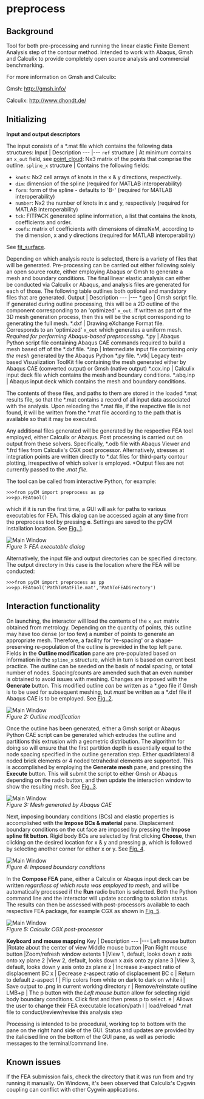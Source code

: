 # preprocess

## Background
Tool for both pre-processing and running the linear elastic Finite Element Analysis step of the contour method. Intended to work with Abaqus, Gmsh and Calculix to provide completely open source analysis and commercial benchmarking.

For more information on Gmsh and Calculix:

Gmsh: http://gmsh.info/

Calculix: http://www.dhondt.de/

## Initializing

**Input and output descriptors**

The input consists of a *.mat file which contains the following data structures:
Input | Description
---  |---
`ref` structure	| At minimum contains an `x_out` field, see [point_cloud](point_cloudREADME.md): Nx3 matrix of the points that comprise the outline.
`spline_x` structure | Contains the following fields:<ul><li>`knots`: Nx2 cell arrays of knots in the x & y directions, respectively.</li><li>`dim`: dimension of the spline (required for MATLAB interoperability)</li><li>`form`: form of the spline - defaults to 'B-' (required for MATLAB interoperability)</li><li>`number`: Nx2 the number of knots in x and y, respectively (required for MATLAB interoperability)</li><li>`tck`: FITPACK generated spline information, a list that contains the knots, coefficients and order.</li><li>`coefs`: matrix of coefficients with dimensions of dimxNxM, according to the dimension, x and y directions (required for MATLAB interoperability)</li></ul> See [fit_surface](fit_surfaceREADME.md).

Depending on which analysis route is selected, there is a variety of files that will be generated. Pre-processing can be carried out either following solely an open source route, either employing Abaqus or Gmsh to generate a mesh and boundary conditions. The final linear elastic analysis can either be conducted via Calculix or Abaqus, and analysis files are generated for each of those. The following table outlines both optional and mandatory files that are generated.
Output | Description
---  |---
*.geo | Gmsh script file. If generated during outline processing, this will be a 2D outline of the component corresponding to an 'optimized' `x_out`. If written as part of the 3D mesh generation process, then this will be the script corresponding to generating the full mesh.
*.dxf | Drawing eXchange Format file. Corresponds to an 'optimized' `x_out` which generates a uniform mesh. *Required for performing Abaqus-based preprocessing*.
*.py | Abaqus Python script file containing Abaqus CAE commands required to build a mesh based off of the *.dxf file.
*.inp | Intermediate input file containing *only the mesh* generated by the Abaqus Python *.py file.
*.vtk| Legacy text-based Visualization ToolKit file containing the mesh generated either by Abaqus CAE (converted output) or Gmsh (native output)
*.ccx.inp | Calculix input deck file which contains the mesh and boundary conditions.
*.abq.inp | Abaqus input deck which contains the mesh and boundary conditions.

The contents of these files, and paths to them are stored in the loaded *.mat results file, so that the *.mat contains a record of all input data associated with the analysis. Upon reloading the *.mat file, if the respective file is not found, it will be written from the *.mat file according to the path that is available so that it may be executed.

Any additional files generated will be generated by the respective FEA tool employed, either Calculix or Abaqus. Post processing is carried out on output from these solvers. Specifically, *.odb file with Abaqus Viewer and *.frd files from Calculix's CGX post processor. Alternatively, stresses at integration points are written directly to *.dat files for third-party contour plotting, irrespective of which solver is employed. *Output files are not currently passed to the *.mat file.*

The tool can be called from interactive Python, for example:
~~~
>>>from pyCM import preprocess as pp
>>>pp.FEAtool()
~~~
which if it is run the first time, a GUI will ask for paths to various executables for FEA. This dialog can be accessed again at any time from the preprocess tool by pressing **e**. Settings are saved to the pyCM installation location. See [Fig. 1](#fig1).

<span>![<span>Main Window</span>](images/preprocess1.png)</span>  
*<a name="fig1"></a> Figure 1: FEA executable dialog*

Alternatively, the input file and output directories can be specified directory. The output directory in this case is the location where the FEA will be conducted:
~~~
>>>from pyCM import preprocess as pp
>>>pp.FEAtool('PathToMatFile.mat','PathToFEADirectory')
~~~

##  Interaction functionality
On launching, the interactor will load the contents of the `x_out` matrix obtained from metrology. Depending on the quantity of points, this outline may have too dense (or too few) a number of points to generate an appropriate mesh. Therefore, a facility for 're-spacing' or a shape-preserving re-population of the outline is provided in the top left pane. Fields in the **Outline modification** pane are pre-populated based on information in the `spline_x` structure, which in turn is based on current best practice. The outline can be seeded on the basis of nodal spacing, or total number of nodes. Spacing/counts are amended such that an even number is obtained to avoid issues with meshing. Changes are imposed with the **Generate** button. This modified outline *can* be written as a *.geo file if Gmsh is to be used for subsequent meshing, but *must* be written as a *.dxf file if Abaqus CAE is to be employed. See [Fig. 2](#fig2).

<span>![<span>Main Window</span>](images/preprocess2.png)</span>  
*<a name="fig2"></a> Figure 2: Outline modification*

Once the outline has been generated, either a Gmsh script or Abaqus Python CAE script can be generated which extrudes the outline and partitions this extrusion with a geometric distribution. The algorithm for doing so will ensure that the first partition depth is essentially equal to the node spacing specified in the outline generation step. Either quadrilateral 8 noded brick elements or 4 noded tetrahedral elements are supported. This is accomplished by employing the **Generate mesh** pane, and pressing the **Execute** button. This will submit the script to either Gmsh or Abaqus depending on the radio button, and then update the interaction window to show the resulting mesh. See [Fig. 3](#fig3).

<span>![<span>Main Window</span>](images/preprocess3.png)</span>  
*<a name="fig3"></a> Figure 3: Mesh generated by Abaqus CAE*

Next, imposing boundary conditions (BCs) and elastic properties is accomplished with the **Impose BCs & material** pane. Displacement boundary conditions on the cut face are imposed by pressing the **Impose spline fit button**. Rigid body BCs are selected by first clicking **Choose**, then clicking on the desired location for x & y and pressing **p**, which is followed by selecting another corner for either x or y. See [Fig. 4](#fig4).

<span>![<span>Main Window</span>](images/preprocess4.png)</span>  
*<a name="fig4"></a> Figure 4: Imposed boundary conditions*

In the **Compose FEA** pane, either a Calculix or Abaqus input deck can be written *regardless of which route was employed to mesh*, and will be automatically processed if the **Run** radio button is selected. Both the Python command line and the interactor will update according to solution status. The results can then be assessed with post-processors available to each respective FEA package, for example CGX as shown in [Fig. 5](#fig5).

<span>![<span>Main Window</span>](images/preprocess5.png)</span>  
*<a name="fig5"></a> Figure 5: Calculix CGX post-processor*

**Keyboard and mouse mapping**
Key | Description
---  |---
Left mouse button 	|Rotate about the center of view
Middle mouse button 	|Pan
Right mouse button 	|Zoom/refresh window extents
1 	|View 1, default, looks down z axis onto xy plane
2 	|View 2, default, looks down x axis onto zy plane
3 	|View 3, default, looks down y axis onto zx plane
z | Increase z-aspect ratio of displacement BC
x | Decrease z-aspect ratio of displacement BC
c | Return to default z-aspect
f | Flip colors from white on dark to dark on white
i | Save output to .png in current working directory
r | Remove/reinstate outline
LMB+p | The p button with the *Left mouse button* allow for selecting rigid body boundary conditions. Click first and then press p to select.
e | Allows the user to change their FEA executable location/path
l | load/reload *.mat file to conduct/review/revise this analysis step

Processing is intended to be procedural, working top to bottom with the pane on the right hand side of the GUI. Status and updates are provided by the italicised line on the bottom of the GUI pane, as well as periodic messages to the terminal/command line.

## Known issues
If the FEA submission fails, check the directory that it was run from and try running it manually. On Windows, it's been observed that Calculix's Cygwin coupling can conflict with other Cygwin applications.